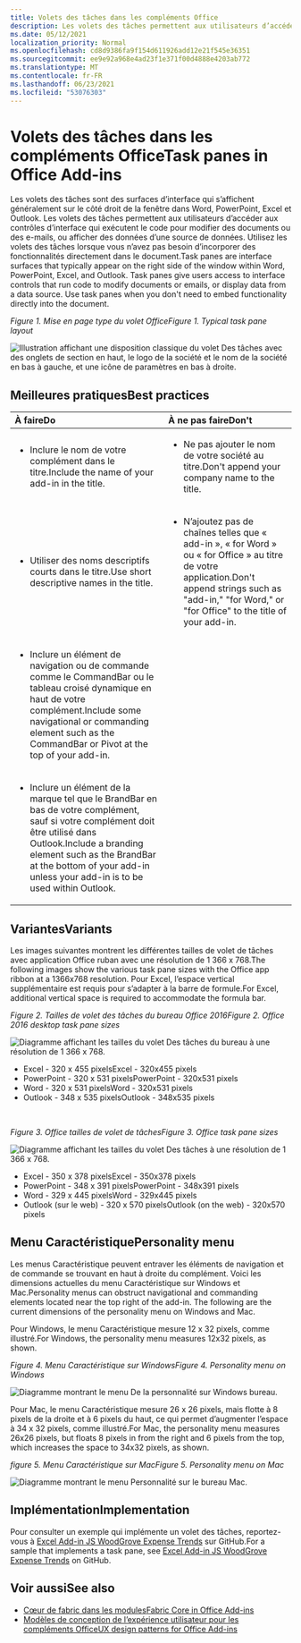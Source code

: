 ```yaml
---
title: Volets des tâches dans les compléments Office
description: Les volets des tâches permettent aux utilisateurs d’accéder aux contrôles d’interface qui exécutent le code pour modifier des documents ou des e-mails, ou afficher des données d’une source de données.
ms.date: 05/12/2021
localization_priority: Normal
ms.openlocfilehash: cd8d9386fa9f154d611926add12e21f545e36351
ms.sourcegitcommit: ee9e92a968e4ad23f1e371f00d4888e4203ab772
ms.translationtype: MT
ms.contentlocale: fr-FR
ms.lasthandoff: 06/23/2021
ms.locfileid: "53076303"
---
```

# <a name="task-panes-in-office-add-ins"></a><span data-ttu-id="81ca1-103">Volets des tâches dans les compléments Office</span><span class="sxs-lookup"><span data-stu-id="81ca1-103">Task panes in Office Add-ins</span></span>

<span data-ttu-id="81ca1-p101">Les volets des tâches sont des surfaces d’interface qui s’affichent généralement sur le côté droit de la fenêtre dans Word, PowerPoint, Excel et Outlook. Les volets des tâches permettent aux utilisateurs d’accéder aux contrôles d’interface qui exécutent le code pour modifier des documents ou des e-mails, ou afficher des données d’une source de données. Utilisez les volets des tâches lorsque vous n’avez pas besoin d’incorporer des fonctionnalités directement dans le document.</span><span class="sxs-lookup"><span data-stu-id="81ca1-p101">Task panes are interface surfaces that typically appear on the right side of the window within Word, PowerPoint, Excel, and Outlook. Task panes give users access to interface controls that run code to modify documents or emails, or display data from a data source. Use task panes when you don't need to embed functionality directly into the document.</span></span>

<span data-ttu-id="81ca1-107">*Figure 1. Mise en page type du volet Office*</span><span class="sxs-lookup"><span data-stu-id="81ca1-107">*Figure 1. Typical task pane layout*</span></span>

![Illustration affichant une disposition classique du volet Des tâches avec des onglets de section en haut, le logo de la société et le nom de la société en bas à gauche, et une icône de paramètres en bas à droite.](../images/overview-with-app-task-pane.png)

## <a name="best-practices"></a><span data-ttu-id="81ca1-109">Meilleures pratiques</span><span class="sxs-lookup"><span data-stu-id="81ca1-109">Best practices</span></span>

|<span data-ttu-id="81ca1-110">À faire</span><span class="sxs-lookup"><span data-stu-id="81ca1-110">Do</span></span>|<span data-ttu-id="81ca1-111">À ne pas faire</span><span class="sxs-lookup"><span data-stu-id="81ca1-111">Don't</span></span>|
|:-----|:--------|
|<ul><li><span data-ttu-id="81ca1-112">Inclure le nom de votre complément dans le titre.</span><span class="sxs-lookup"><span data-stu-id="81ca1-112">Include the name of your add-in in the title.</span></span></li></ul>|<ul><li><span data-ttu-id="81ca1-113">Ne pas ajouter le nom de votre société au titre.</span><span class="sxs-lookup"><span data-stu-id="81ca1-113">Don't append your company name to the title.</span></span></li></ul>|
|<ul><li><span data-ttu-id="81ca1-114">Utiliser des noms descriptifs courts dans le titre.</span><span class="sxs-lookup"><span data-stu-id="81ca1-114">Use short descriptive names in the title.</span></span></li></ul>|<ul><li><span data-ttu-id="81ca1-115">N’ajoutez pas de chaînes telles que « add-in », « for Word » ou « for Office » au titre de votre application.</span><span class="sxs-lookup"><span data-stu-id="81ca1-115">Don't append strings such as "add-in," "for Word," or "for Office" to the title of your add-in.</span></span></li></ul>|
|<ul><li><span data-ttu-id="81ca1-116">Inclure un élément de navigation ou de commande comme le CommandBar ou le tableau croisé dynamique en haut de votre complément.</span><span class="sxs-lookup"><span data-stu-id="81ca1-116">Include some navigational or commanding element such as the CommandBar or Pivot at the top of your add-in.</span></span></li></ul>||
|<ul><li><span data-ttu-id="81ca1-117">Inclure un élément de la marque tel que le BrandBar en bas de votre complément, sauf si votre complément doit être utilisé dans Outlook.</span><span class="sxs-lookup"><span data-stu-id="81ca1-117">Include a branding element such as the BrandBar at the bottom of your add-in unless your add-in is to be used within Outlook.</span></span></li></ul>||

## <a name="variants"></a><span data-ttu-id="81ca1-118">Variantes</span><span class="sxs-lookup"><span data-stu-id="81ca1-118">Variants</span></span>

<span data-ttu-id="81ca1-119">Les images suivantes montrent les différentes tailles de volet de tâches avec application Office ruban avec une résolution de 1 366 x 768.</span><span class="sxs-lookup"><span data-stu-id="81ca1-119">The following images show the various task pane sizes with the Office app ribbon at a 1366x768 resolution.</span></span> <span data-ttu-id="81ca1-120">Pour Excel, l’espace vertical supplémentaire est requis pour s’adapter à la barre de formule.</span><span class="sxs-lookup"><span data-stu-id="81ca1-120">For Excel, additional vertical space is required to accommodate the formula bar.</span></span>  

<span data-ttu-id="81ca1-121">*Figure 2. Tailles de volet des tâches du bureau Office 2016*</span><span class="sxs-lookup"><span data-stu-id="81ca1-121">*Figure 2. Office 2016 desktop task pane sizes*</span></span>

![Diagramme affichant les tailles du volet Des tâches du bureau à une résolution de 1 366 x 768.](../images/office-2016-taskpane-sizes.png)

- <span data-ttu-id="81ca1-123">Excel - 320 x 455 pixels</span><span class="sxs-lookup"><span data-stu-id="81ca1-123">Excel - 320x455 pixels</span></span>
- <span data-ttu-id="81ca1-124">PowerPoint - 320 x 531 pixels</span><span class="sxs-lookup"><span data-stu-id="81ca1-124">PowerPoint - 320x531 pixels</span></span>
- <span data-ttu-id="81ca1-125">Word - 320 x 531 pixels</span><span class="sxs-lookup"><span data-stu-id="81ca1-125">Word - 320x531 pixels</span></span>
- <span data-ttu-id="81ca1-126">Outlook - 348 x 535 pixels</span><span class="sxs-lookup"><span data-stu-id="81ca1-126">Outlook - 348x535 pixels</span></span>

<br/>

<span data-ttu-id="81ca1-127">*Figure 3. Office tailles de volet de tâches*</span><span class="sxs-lookup"><span data-stu-id="81ca1-127">*Figure 3. Office task pane sizes*</span></span>

![Diagramme affichant les tailles du volet Des tâches à une résolution de 1 366 x 768.](../images/office-365-taskpane-sizes.png)

- <span data-ttu-id="81ca1-129">Excel - 350 x 378 pixels</span><span class="sxs-lookup"><span data-stu-id="81ca1-129">Excel - 350x378 pixels</span></span>
- <span data-ttu-id="81ca1-130">PowerPoint - 348 x 391 pixels</span><span class="sxs-lookup"><span data-stu-id="81ca1-130">PowerPoint - 348x391 pixels</span></span>
- <span data-ttu-id="81ca1-131">Word - 329 x 445 pixels</span><span class="sxs-lookup"><span data-stu-id="81ca1-131">Word - 329x445 pixels</span></span>
- <span data-ttu-id="81ca1-132">Outlook (sur le web) - 320 x 570 pixels</span><span class="sxs-lookup"><span data-stu-id="81ca1-132">Outlook (on the web) - 320x570 pixels</span></span>

## <a name="personality-menu"></a><span data-ttu-id="81ca1-133">Menu Caractéristique</span><span class="sxs-lookup"><span data-stu-id="81ca1-133">Personality menu</span></span>

<span data-ttu-id="81ca1-p103">Les menus Caractéristique peuvent entraver les éléments de navigation et de commande se trouvant en haut à droite du complément. Voici les dimensions actuelles du menu Caractéristique sur Windows et Mac.</span><span class="sxs-lookup"><span data-stu-id="81ca1-p103">Personality menus can obstruct navigational and commanding elements located near the top right of the add-in. The following are the current dimensions of the personality menu on Windows and Mac.</span></span>

<span data-ttu-id="81ca1-136">Pour Windows, le menu Caractéristique mesure 12 x 32 pixels, comme illustré.</span><span class="sxs-lookup"><span data-stu-id="81ca1-136">For Windows, the personality menu measures 12x32 pixels, as shown.</span></span>

<span data-ttu-id="81ca1-137">*Figure 4. Menu Caractéristique sur Windows*</span><span class="sxs-lookup"><span data-stu-id="81ca1-137">*Figure 4. Personality menu on Windows*</span></span>

![Diagramme montrant le menu De la personnalité sur Windows bureau.](../images/personality-menu-win.png)

<span data-ttu-id="81ca1-139">Pour Mac, le menu Caractéristique mesure 26 x 26 pixels, mais flotte à 8 pixels de la droite et à 6 pixels du haut, ce qui permet d’augmenter l’espace à 34 x 32 pixels, comme illustré.</span><span class="sxs-lookup"><span data-stu-id="81ca1-139">For Mac, the personality menu measures 26x26 pixels, but floats 8 pixels in from the right and 6 pixels from the top, which increases the space to 34x32 pixels, as shown.</span></span>

<span data-ttu-id="81ca1-140">*figure 5. Menu Caractéristique sur Mac*</span><span class="sxs-lookup"><span data-stu-id="81ca1-140">*Figure 5. Personality menu on Mac*</span></span>

![Diagramme montrant le menu Personnalité sur le bureau Mac.](../images/personality-menu-mac.png)

## <a name="implementation"></a><span data-ttu-id="81ca1-142">Implémentation</span><span class="sxs-lookup"><span data-stu-id="81ca1-142">Implementation</span></span>

<span data-ttu-id="81ca1-143">Pour consulter un exemple qui implémente un volet des tâches, reportez-vous à [Excel Add-in JS WoodGrove Expense Trends](https://github.com/OfficeDev/Excel-Add-in-WoodGrove-Expense-Trends) sur GitHub.</span><span class="sxs-lookup"><span data-stu-id="81ca1-143">For a sample that implements a task pane, see [Excel Add-in JS WoodGrove Expense Trends](https://github.com/OfficeDev/Excel-Add-in-WoodGrove-Expense-Trends) on GitHub.</span></span>

## <a name="see-also"></a><span data-ttu-id="81ca1-144">Voir aussi</span><span class="sxs-lookup"><span data-stu-id="81ca1-144">See also</span></span>

- [<span data-ttu-id="81ca1-145">Cœur de fabric dans les modules</span><span class="sxs-lookup"><span data-stu-id="81ca1-145">Fabric Core in Office Add-ins</span></span>](fabric-core.md)
- [<span data-ttu-id="81ca1-146">Modèles de conception de l’expérience utilisateur pour les compléments Office</span><span class="sxs-lookup"><span data-stu-id="81ca1-146">UX design patterns for Office Add-ins</span></span>](../design/ux-design-pattern-templates.md)
